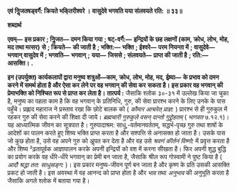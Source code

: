 **एवं निॢजतषड्वर्गै: क्रियते भकि्तरीश्वरे ।** **वासुदेवे भगवति यया संलवयते रति: ॥ ३३॥** 

**शब्दार्थ** 

**एवम्—** **इस प्रकार** **; निॢजत—** **दमन किया गया** **; षट्-वर्गै:—** **इन्द्रियों के छह लक्षणों (काम, क्रोध, लोभ, मोह, मद तथा मत्सर)** **से** **; क्रियते—** **की जाती है** **; भक्ति:—** **भक्ति** **; ईश्वरे—** **परम नियन्ता में** **; वासुदेवे—** **भगवान् वासुदेव में** **; भगवति—** **भगवान्** **;** **यया—** **जिससे** **; संलवयते—** **प्राप्त की जाती है** **; रति:—** **आसक्ति।** **.** 

**इन (उपर्युक्त) कार्यकलापों द्वारा मनुष्य शत्रुओं—काम, क्रोध, लोभ, मोह, मद, ईष्र्या—** **के प्रभाव को दमन करने में समर्थ होता है और ऐसा कर लेने पर वह भगवान् की सेवा कर** **सकता है। इस प्रकार वह भगवान् की प्रेमाभक्ति को निश्चित रूप से प्राप्त कर लेता है।** **तात्पर्य :** जैसाकि श्लोक ३०-३१ में उल्लेख किया जा चुका है, मनुष्य का पहला काम है कि वह भगवान् के प्रतिनिधि, गुरु, की सेवा प्रारश्भ करने के लिए उनके के पास पहुँचे। प्रह्लाद महाराज ने प्रस्ताव रखा कि छोटे बालक को ( *कौमार आचरेत् प्राज्ञ:* ) प्रारश्भ से ही गुरुकुल में रहकर गुरु की सेवा करने की शिक्षा दी जाये। *ब्रह्मचारी गुरुकुले वसन् दान्तो गुरोॢहतम्* ( *भागवत* ७.१२.१)। यह आध्यात्मिक जीवन का सूत्रपात है। गुरुपादाश्रम: साधु,-वर्तमानवर्ततम्, सद्धर्भ-पृच्छ गुरु तथा शाषों के आदेशों का पालन करते हुए शिष्य भक्ति प्राप्त करता है और सश्पत्ति से अनासक्त हो जाता है। उसके पास जो कुछ होता है, उसे वह अपने गुरु को अॢपत कर देता है और वह उसे *श्रवणं कीर्तनं* *विष्णो:* में प्रवृत्त करता है और शिष्य ²ढ़तापूर्वक आज्ञापालन करके अपनी इन्द्रियों को वश में करना सीखता है। फिर अपनी शुद्ध बुद्धि का प्रयोग करके वह धीरे-धीरे भगवान् का प्रेमी बन जाता है, जैसाकि श्रील रूप गोस्वामी ने पुष्ट किया है ( *आदौ श्रद्धा तत: साधुसङ्ग:* )। इस प्रकार मनुष्य-जीवन पूर्ण बन जाता है और कृष्ण के प्रति उसकी आसक्ति प्रकट हो जाती है। इस अवस्था में वह आनन्द को प्राप्त होता है और *भाव* तथा *अनुभाव* की अनुभूति करता है जैसाकि अगले श्लोक में बताया गया है।  